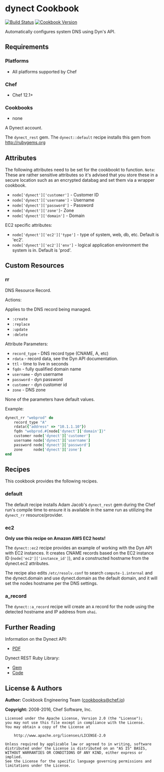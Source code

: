 # dynect Cookbook

[![Build Status](https://travis-ci.org/chef-cookbooks/dynect.svg?branch=master)](https://travis-ci.org/chef-cookbooks/dynect) [![Cookbook Version](https://img.shields.io/cookbook/v/dynect.svg)](https://supermarket.chef.io/cookbooks/dynect)

Automatically configures system DNS using Dyn's API.

## Requirements

### Platforms

- All platforms supported by Chef

### Chef

- Chef 12.1+

### Cookbooks

- none

A Dynect account.

The `dynect_rest` gem. The `dynect::default` recipe installs this gem from <http://rubygems.org>

## Attributes

The following attributes need to be set for the cookbookt to function. `Note`: These are rather sensitive attributes so it's advised that you store these in a secure location such as an encrypted databag and set them via a wrapper cookbook.

- `node['dynect']['customer']` - Customer ID
- `node['dynect']['username']` - Username
- `node['dynect']['password']` - Password
- `node['dynect']['zone']`- Zone
- `node['dynect']['domain']` - Domain

EC2 specific attributes:

- `node['dynect']['ec2']['type']` - type of system, web, db, etc. Default is 'ec2'.
- `node['dynect']['ec2']['env']` - logical application environment the system is in. Default is 'prod'.

## Custom Resources

### rr

DNS Resource Record.

Actions:

Applies to the DNS record being managed.

- `:create`
- `:replace`
- `:update`
- `:delete`

Attribute Parameters:

- `record_type` - DNS record type (CNAME, A, etc)
- `rdata` - record data, see the Dyn API documentation.
- `ttl` - time to live in seconds
- `fqdn` - fully qualified domain name
- `username` - dyn username
- `password` - dyn password
- `customer` - dyn customer id
- `zone` - DNS zone

None of the parameters have default values.

Example:

```ruby
dynect_rr "webprod" do
    record_type "A"
    rdata({"address" => "10.1.1.10"})
    fqdn "webprod.#{node['dynect']['domain']}"
    customer node['dynect']['customer']
    username node['dynect']['username']
    password node['dynect']['password']
    zone     node['dynect']['zone']
end
```

## Recipes

This cookbook provides the following recipes.

### default

The default recipe installs Adam Jacob's `dynect_rest` gem during the Chef run's compile time to ensure it is available in the same run as utilizing the `dynect_rr` resource/provider.

### ec2

**Only use this recipe on Amazon AWS EC2 hosts!**

The `dynect::ec2` recipe provides an example of working with the Dyn API with EC2 instances. It creates CNAME records based on the EC2 instance ID (`node['ec2']['instance_id']`), and a constructed hostname from the dynect.ec2 attributes.

The recipe also edits `/etc/resolv.conf` to search `compute-1.internal` and the dynect.domain and use dynect.domain as the default domain, and it will set the nodes hostname per the DNS settings.

### a_record

The `dynect::a_record` recipe will create an `A` record for the node using the detected hostname and IP address from `ohai`.

## Further Reading

Information on the Dynect API:

- [PDF](http://cdn.dyndns.com/pdf/Dynect-API.pdf)

Dynect REST Ruby Library:

- [Gem](http://rubygems.org/gems/dynect_rest)
- [Code](http://github.com/adamhjk/dynect_rest)

## License & Authors

**Author:** Cookbook Engineering Team ([cookbooks@chef.io](mailto:cookbooks@chef.io))

**Copyright:** 2008-2016, Chef Software, Inc.

```
Licensed under the Apache License, Version 2.0 (the "License");
you may not use this file except in compliance with the License.
You may obtain a copy of the License at

    http://www.apache.org/licenses/LICENSE-2.0

Unless required by applicable law or agreed to in writing, software
distributed under the License is distributed on an "AS IS" BASIS,
WITHOUT WARRANTIES OR CONDITIONS OF ANY KIND, either express or implied.
See the License for the specific language governing permissions and
limitations under the License.
```

